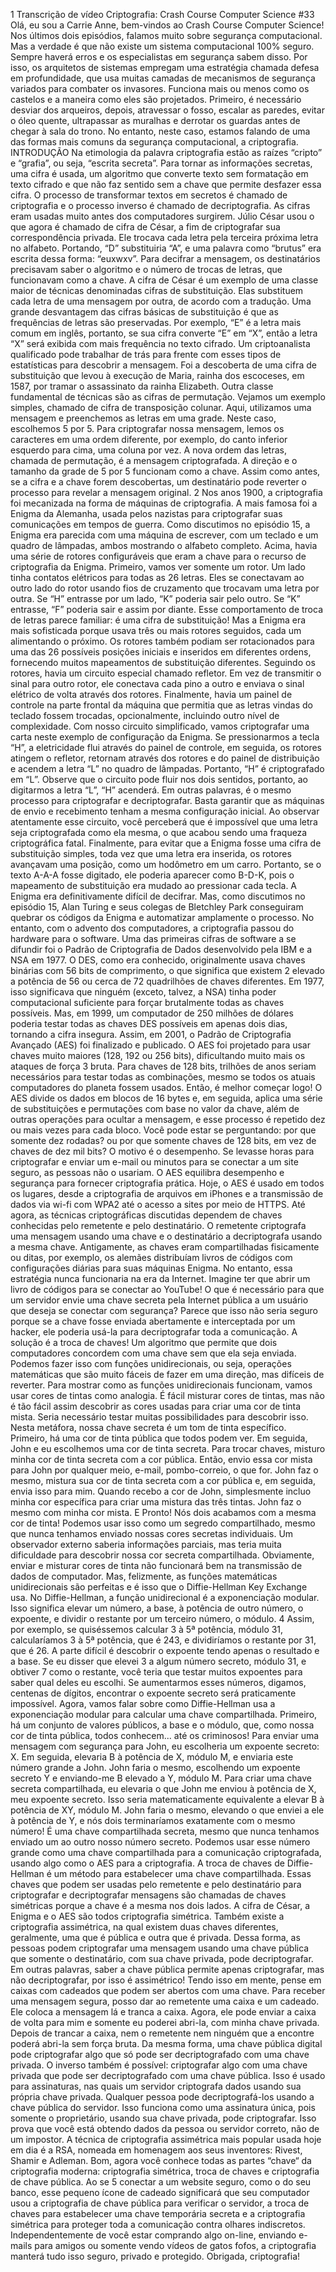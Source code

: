 1
Transcrição de vídeo
Criptografia: Crash Course Computer Science #33
Olá, eu sou a Carrie Anne, bem-vindos ao Crash Course Computer Science!
Nos últimos dois episódios, falamos muito sobre segurança computacional. Mas a verdade é que não
existe um sistema computacional 100% seguro. Sempre haverá erros e os especialistas em segurança
sabem disso.
Por isso, os arquitetos de sistemas empregam uma estratégia chamada defesa em profundidade, que
usa muitas camadas de mecanismos de segurança variados para combater os invasores. Funciona mais
ou menos como os castelos e a maneira como eles são projetados. Primeiro, é necessário desviar dos
arqueiros, depois, atravessar o fosso, escalar as paredes, evitar o óleo quente, ultrapassar as muralhas
e derrotar os guardas antes de chegar à sala do trono. No entanto, neste caso, estamos falando de uma
das formas mais comuns da segurança computacional, a criptografia.
INTRODUÇÃO
Na etimologia da palavra criptografia estão as raízes “cripto” e “grafia”, ou seja, “escrita secreta”. Para
tornar as informações secretas, uma cifra é usada, um algoritmo que converte texto sem formatação em
texto cifrado e que não faz sentido sem a chave que permite desfazer essa cifra. O processo de
transformar textos em secretos é chamado de criptografia e o processo inverso é chamado de
decriptografia.
As cifras eram usadas muito antes dos computadores surgirem. Júlio César usou o que agora é chamado
de cifra de César, a fim de criptografar sua correspondência privada. Ele trocava cada letra pela terceira
próxima letra no alfabeto. Portando, “D” substituiria “A”, e uma palavra como “brutus” era escrita dessa
forma: “euxwxv”.
Para decifrar a mensagem, os destinatários precisavam saber o algoritmo e o número de trocas de
letras, que funcionavam como a chave. A cifra de César é um exemplo de uma classe maior de técnicas
denominadas cifras de substituição. Elas substituem cada letra de uma mensagem por outra, de acordo
com a tradução.
Uma grande desvantagem das cifras básicas de substituição é que as frequências de letras são
preservadas. Por exemplo, “E” é a letra mais comum em inglês, portanto, se sua cifra converte “E” em
“X”, então a letra “X” será exibida com mais frequência no texto cifrado. Um criptoanalista qualificado
pode trabalhar de trás para frente com esses tipos de estatísticas para descobrir a mensagem. Foi a
descoberta de uma cifra de substituição que levou à execução de Maria, rainha dos escoceses, em
1587, por tramar o assassinato da rainha Elizabeth.
Outra classe fundamental de técnicas são as cifras de permutação. Vejamos um exemplo simples,
chamado de cifra de transposição colunar. Aqui, utilizamos uma mensagem e preenchemos as letras em
uma grade. Neste caso, escolhemos 5 por 5. Para criptografar nossa mensagem, lemos os caracteres
em uma ordem diferente, por exemplo, do canto inferior esquerdo para cima, uma coluna por vez. A
nova ordem das letras, chamada de permutação, é a mensagem criptografada. A direção e o tamanho da
grade de 5 por 5 funcionam como a chave. Assim como antes, se a cifra e a chave forem descobertas,
um destinatário pode reverter o processo para revelar a mensagem original. 
2
Nos anos 1900, a criptografia foi mecanizada na forma de máquinas de criptografia. A mais famosa foi a
Enigma da Alemanha, usada pelos nazistas para criptografar suas comunicações em tempos de guerra.
Como discutimos no episódio 15, a Enigma era parecida com uma máquina de escrever, com um teclado
e um quadro de lâmpadas, ambos mostrando o alfabeto completo. Acima, havia uma série de rotores
configuráveis que eram a chave para o recurso de criptografia da Enigma.
Primeiro, vamos ver somente um rotor. Um lado tinha contatos elétricos para todas as 26 letras. Eles se
conectavam ao outro lado do rotor usando fios de cruzamento que trocavam uma letra por outra. Se “H”
entrasse por um lado, “K” poderia sair pelo outro. Se “K” entrasse, “F” poderia sair e assim por diante.
Esse comportamento de troca de letras parece familiar: é uma cifra de substituição! Mas a Enigma era
mais sofisticada porque usava três ou mais rotores seguidos, cada um alimentando o próximo.
Os rotores também podiam ser rotacionados para uma das 26 possíveis posições iniciais e inseridos em
diferentes ordens, fornecendo muitos mapeamentos de substituição diferentes. Seguindo os rotores,
havia um circuito especial chamado refletor. Em vez de transmitir o sinal para outro rotor, ele conectava
cada pino a outro e enviava o sinal elétrico de volta através dos rotores. Finalmente, havia um painel de
controle na parte frontal da máquina que permitia que as letras vindas do teclado fossem trocadas,
opcionalmente, incluindo outro nível de complexidade.
Com nosso circuito simplificado, vamos criptografar uma carta neste exemplo de configuração da
Enigma. Se pressionarmos a tecla “H”, a eletricidade flui através do painel de controle, em seguida, os
rotores atingem o refletor, retornam através dos rotores e do painel de distribuição e acendem a letra
“L” no quadro de lâmpadas. Portanto, “H” é criptografado em “L”. Observe que o circuito pode fluir nos
dois sentidos, portanto, ao digitarmos a letra “L”, “H” acenderá.
Em outras palavras, é o mesmo processo para criptografar e decriptografar. Basta garantir que as
máquinas de envio e recebimento tenham a mesma configuração inicial. Ao observar atentamente esse
circuito, você perceberá que é impossível que uma letra seja criptografada como ela mesma, o que
acabou sendo uma fraqueza criptográfica fatal.
Finalmente, para evitar que a Enigma fosse uma cifra de substituição simples, toda vez que uma letra
era inserida, os rotores avançavam uma posição, como um hodômetro em um carro.
Portanto, se o texto A-A-A fosse digitado, ele poderia aparecer como B-D-K, pois o mapeamento de
substituição era mudado ao pressionar cada tecla. A Enigma era definitivamente difícil de decifrar. Mas,
como discutimos no episódio 15, Alan Turing e seus colegas de Bletchley Park conseguiram quebrar os
códigos da Enigma e automatizar amplamente o processo.
No entanto, com o advento dos computadores, a criptografia passou do hardware para o software. Uma
das primeiras cifras de software a se difundir foi o Padrão de Criptografia de Dados desenvolvido pela
IBM e a NSA em 1977. O DES, como era conhecido, originalmente usava chaves binárias com 56 bits de
comprimento, o que significa que existem 2 elevado a potência de 56 ou cerca de 72 quadrilhões de
chaves diferentes.
Em 1977, isso significava que ninguém (exceto, talvez, a NSA) tinha poder computacional suficiente
para forçar brutalmente todas as chaves possíveis. Mas, em 1999, um computador de 250 milhões de
dólares poderia testar todas as chaves DES possíveis em apenas dois dias, tornando a cifra insegura.
Assim, em 2001, o Padrão de Criptografia Avançado (AES) foi finalizado e publicado. O AES foi projetado
para usar chaves muito maiores (128, 192 ou 256 bits), dificultando muito mais os ataques de força 
3
bruta. Para chaves de 128 bits, trilhões de anos seriam necessários para testar todas as combinações,
mesmo se todos os atuais computadores do planeta fossem usados. Então, é melhor começar logo!
O AES divide os dados em blocos de 16 bytes e, em seguida, aplica uma série de substituições e
permutações com base no valor da chave, além de outras operações para ocultar a mensagem, e esse
processo é repetido dez ou mais vezes para cada bloco. Você pode estar se perguntando: por que
somente dez rodadas? ou por que somente chaves de 128 bits, em vez de chaves de dez mil bits? O
motivo é o desempenho. Se levasse horas para criptografar e enviar um e-mail ou minutos para se
conectar a um site seguro, as pessoas não o usariam.
O AES equilibra desempenho e segurança para fornecer criptografia prática. Hoje, o AES é usado em
todos os lugares, desde a criptografia de arquivos em iPhones e a transmissão de dados via wi-fi com
WPA2 até o acesso a sites por meio de HTTPS.
Até agora, as técnicas criptográficas discutidas dependem de chaves conhecidas pelo remetente e pelo
destinatário. O remetente criptografa uma mensagem usando uma chave e o destinatário a
decriptografa usando a mesma chave. Antigamente, as chaves eram compartilhadas fisicamente ou
ditas, por exemplo, os alemães distribuíam livros de códigos com configurações diárias para suas
máquinas Enigma. No entanto, essa estratégia nunca funcionaria na era da Internet. Imagine ter que
abrir um livro de códigos para se conectar ao YouTube!
O que é necessário para que um servidor envie uma chave secreta pela Internet pública a um usuário
que deseja se conectar com segurança? Parece que isso não seria seguro porque se a chave fosse
enviada abertamente e interceptada por um hacker, ele poderia usá-la para decriptografar toda a
comunicação.
A solução é a troca de chaves! Um algoritmo que permite que dois computadores concordem com uma
chave sem que ela seja enviada. Podemos fazer isso com funções unidirecionais, ou seja, operações
matemáticas que são muito fáceis de fazer em uma direção, mas difíceis de reverter.
Para mostrar como as funções unidirecionais funcionam, vamos usar cores de tintas como analogia. É
fácil misturar cores de tintas, mas não é tão fácil assim descobrir as cores usadas para criar uma cor de
tinta mista. Seria necessário testar muitas possibilidades para descobrir isso.
Nesta metáfora, nossa chave secreta é um tom de tinta específico. Primeiro, há uma cor de tinta pública
que todos podem ver. Em seguida, John e eu escolhemos uma cor de tinta secreta. Para trocar chaves,
misturo minha cor de tinta secreta com a cor pública. Então, envio essa cor mista para John por
qualquer meio, e-mail, pombo-correio, o que for. John faz o mesmo, mistura sua cor de tinta secreta
com a cor pública e, em seguida, envia isso para mim. Quando recebo a cor de John, simplesmente
incluo minha cor específica para criar uma mistura das três tintas. John faz o mesmo com minha cor
mista. E Pronto! Nós dois acabamos com a mesma cor de tinta!
Podemos usar isso como um segredo compartilhado, mesmo que nunca tenhamos enviado nossas cores
secretas individuais. Um observador externo saberia informações parciais, mas teria muita dificuldade
para descobrir nossa cor secreta compartilhada. Obviamente, enviar e misturar cores de tinta não
funcionará bem na transmissão de dados de computador. Mas, felizmente, as funções matemáticas
unidirecionais são perfeitas e é isso que o Diffie-Hellman Key Exchange usa.
No Diffie-Hellman, a função unidirecional é a exponenciação modular. Isso significa elevar um número, a
base, à potência de outro número, o expoente, e dividir o restante por um terceiro número, o módulo. 
4
Assim, por exemplo, se quiséssemos calcular 3 à 5ª potência, módulo 31, calcularíamos 3 à 5ª potência,
que é 243, e dividiríamos o restante por 31, que é 26.
A parte difícil é descobrir o expoente tendo apenas o resultado e a base. Se eu disser que elevei 3 a
algum número secreto, módulo 31, e obtiver 7 como o restante, você teria que testar muitos expoentes
para saber qual deles eu escolhi. Se aumentarmos esses números, digamos, centenas de dígitos,
encontrar o expoente secreto será praticamente impossível.
Agora, vamos falar sobre como Diffie-Hellman usa a exponenciação modular para calcular uma chave
compartilhada. Primeiro, há um conjunto de valores públicos, a base e o módulo, que, como nossa cor
de tinta pública, todos conhecem... até os criminosos!
Para enviar uma mensagem com segurança para John, eu escolheria um expoente secreto: X. Em
seguida, elevaria B à potência de X, módulo M, e enviaria este número grande a John. John faria o
mesmo, escolhendo um expoente secreto Y e enviando-me B elevado a Y, módulo M. Para criar uma
chave secreta compartilhada, eu elevaria o que John me enviou à potência de X, meu expoente secreto.
Isso seria matematicamente equivalente a elevar B à potência de XY, módulo M.
John faria o mesmo, elevando o que enviei a ele à potência de Y, e nós dois terminaríamos exatamente
com o mesmo número! É uma chave compartilhada secreta, mesmo que nunca tenhamos enviado um
ao outro nosso número secreto. Podemos usar esse número grande como uma chave compartilhada
para a comunicação criptografada, usando algo como o AES para a criptografia.
A troca de chaves de Diffie-Hellman é um método para estabelecer uma chave compartilhada. Essas
chaves que podem ser usadas pelo remetente e pelo destinatário para criptografar e decriptografar
mensagens são chamadas de chaves simétricas porque a chave é a mesma nos dois lados. A cifra de
César, a Enigma e o AES são todos criptografia simétrica.
Também existe a criptografia assimétrica, na qual existem duas chaves diferentes, geralmente, uma que
é pública e outra que é privada. Dessa forma, as pessoas podem criptografar uma mensagem usando
uma chave pública que somente o destinatário, com sua chave privada, pode decriptografar. Em outras
palavras, saber a chave pública permite apenas criptografar, mas não decriptografar, por isso é
assimétrico!
Tendo isso em mente, pense em caixas com cadeados que podem ser abertos com uma chave. Para
receber uma mensagem segura, posso dar ao remetente uma caixa e um cadeado. Ele coloca a
mensagem lá e tranca a caixa. Agora, ele pode enviar a caixa de volta para mim e somente eu poderei
abri-la, com minha chave privada. Depois de trancar a caixa, nem o remetente nem ninguém que a
encontre poderá abri-la sem força bruta. Da mesma forma, uma chave pública digital pode criptografar
algo que só pode ser decriptografado com uma chave privada. O inverso também é possível: criptografar
algo com uma chave privada que pode ser decriptografado com uma chave pública.
Isso é usado para assinaturas, nas quais um servidor criptografa dados usando sua própria chave
privada. Qualquer pessoa pode decriptografá-los usando a chave pública do servidor. Isso funciona
como uma assinatura única, pois somente o proprietário, usando sua chave privada, pode criptografar.
Isso prova que você está obtendo dados da pessoa ou servidor correto, não de um impostor.
A técnica de criptografia assimétrica mais popular usada hoje em dia é a RSA, nomeada em homenagem
aos seus inventores: Rivest, Shamir e Adleman. Bom, agora você conhece todas as partes “chave“ da
criptografia moderna: criptografia simétrica, troca de chaves e criptografia de chave pública. Ao se 
5
conectar a um website seguro, como o do seu banco, esse pequeno ícone de cadeado significará que
seu computador usou a criptografia de chave pública para verificar o servidor, a troca de chaves para
estabelecer uma chave temporária secreta e a criptografia simétrica para proteger toda a comunicação
contra olhares indiscretos.
Independentemente de você estar comprando algo on-line, enviando e-mails para amigos ou somente
vendo vídeos de gatos fofos, a criptografia manterá tudo isso seguro, privado e protegido. Obrigada,
criptografia!
